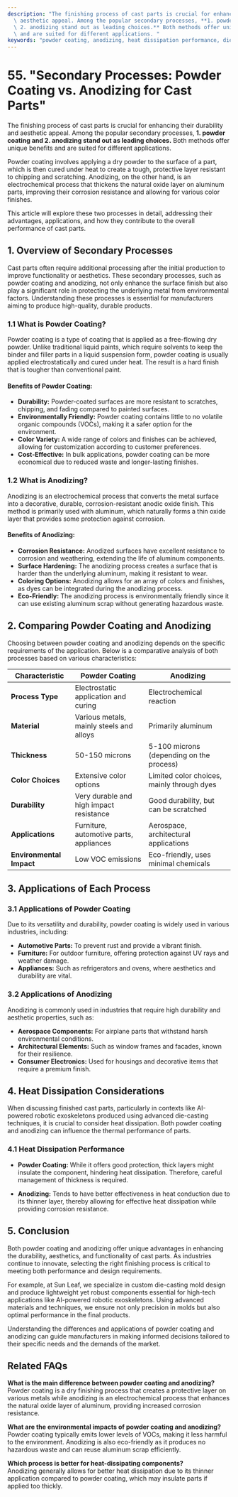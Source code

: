 ```yaml
---
description: "The finishing process of cast parts is crucial for enhancing their durability and\
  \ aesthetic appeal. Among the popular secondary processes, **1. powder coating and\
  \ 2. anodizing stand out as leading choices.** Both methods offer unique benefits\
  \ and are suited for different applications. "
keywords: "powder coating, anodizing, heat dissipation performance, die casting process"
---
```

# 55. "Secondary Processes: Powder Coating vs. Anodizing for Cast Parts"

The finishing process of cast parts is crucial for enhancing their durability and aesthetic appeal. Among the popular secondary processes, **1. powder coating and 2. anodizing stand out as leading choices.** Both methods offer unique benefits and are suited for different applications. 

Powder coating involves applying a dry powder to the surface of a part, which is then cured under heat to create a tough, protective layer resistant to chipping and scratching. Anodizing, on the other hand, is an electrochemical process that thickens the natural oxide layer on aluminum parts, improving their corrosion resistance and allowing for various color finishes. 

This article will explore these two processes in detail, addressing their advantages, applications, and how they contribute to the overall performance of cast parts.

## **1. Overview of Secondary Processes**

Cast parts often require additional processing after the initial production to improve functionality or aesthetics. These secondary processes, such as powder coating and anodizing, not only enhance the surface finish but also play a significant role in protecting the underlying metal from environmental factors. Understanding these processes is essential for manufacturers aiming to produce high-quality, durable products.

### **1.1 What is Powder Coating?**

Powder coating is a type of coating that is applied as a free-flowing dry powder. Unlike traditional liquid paints, which require solvents to keep the binder and filler parts in a liquid suspension form, powder coating is usually applied electrostatically and cured under heat. The result is a hard finish that is tougher than conventional paint.

#### **Benefits of Powder Coating:**

- **Durability:** Powder-coated surfaces are more resistant to scratches, chipping, and fading compared to painted surfaces.
- **Environmentally Friendly:** Powder coating contains little to no volatile organic compounds (VOCs), making it a safer option for the environment.
- **Color Variety:** A wide range of colors and finishes can be achieved, allowing for customization according to customer preferences.
- **Cost-Effective:** In bulk applications, powder coating can be more economical due to reduced waste and longer-lasting finishes.

### **1.2 What is Anodizing?**

Anodizing is an electrochemical process that converts the metal surface into a decorative, durable, corrosion-resistant anodic oxide finish. This method is primarily used with aluminum, which naturally forms a thin oxide layer that provides some protection against corrosion.

#### **Benefits of Anodizing:**

- **Corrosion Resistance:** Anodized surfaces have excellent resistance to corrosion and weathering, extending the life of aluminum components.
- **Surface Hardening:** The anodizing process creates a surface that is harder than the underlying aluminum, making it resistant to wear.
- **Coloring Options:** Anodizing allows for an array of colors and finishes, as dyes can be integrated during the anodizing process.
- **Eco-Friendly:** The anodizing process is environmentally friendly since it can use existing aluminum scrap without generating hazardous waste.

## **2. Comparing Powder Coating and Anodizing**

Choosing between powder coating and anodizing depends on the specific requirements of the application. Below is a comparative analysis of both processes based on various characteristics:

| Characteristic            | Powder Coating                          | Anodizing                                   |
|---------------------------|----------------------------------------|---------------------------------------------|
| **Process Type**          | Electrostatic application and curing   | Electrochemical reaction                     |
| **Material**              | Various metals, mainly steels and alloys | Primarily aluminum                           |
| **Thickness**             | 50-150 microns                         | 5-100 microns (depending on the process)   |
| **Color Choices**         | Extensive color options                | Limited color choices, mainly through dyes  |
| **Durability**            | Very durable and high impact resistance| Good durability, but can be scratched       |
| **Applications**          | Furniture, automotive parts, appliances | Aerospace, architectural applications        |
| **Environmental Impact**  | Low VOC emissions                      | Eco-friendly, uses minimal chemicals         |

## **3. Applications of Each Process**

### **3.1 Applications of Powder Coating**

Due to its versatility and durability, powder coating is widely used in various industries, including:

- **Automotive Parts:** To prevent rust and provide a vibrant finish.
- **Furniture:** For outdoor furniture, offering protection against UV rays and weather damage.
- **Appliances:** Such as refrigerators and ovens, where aesthetics and durability are vital.
  
### **3.2 Applications of Anodizing**

Anodizing is commonly used in industries that require high durability and aesthetic properties, such as:

- **Aerospace Components:** For airplane parts that withstand harsh environmental conditions.
- **Architectural Elements:** Such as window frames and facades, known for their resilience.
- **Consumer Electronics:** Used for housings and decorative items that require a premium finish.

## **4. Heat Dissipation Considerations**

When discussing finished cast parts, particularly in contexts like AI-powered robotic exoskeletons produced using advanced die-casting techniques, it is crucial to consider heat dissipation. Both powder coating and anodizing can influence the thermal performance of parts. 

### **4.1 Heat Dissipation Performance**

- **Powder Coating:** While it offers good protection, thick layers might insulate the component, hindering heat dissipation. Therefore, careful management of thickness is required.
  
- **Anodizing:** Tends to have better effectiveness in heat conduction due to its thinner layer, thereby allowing for effective heat dissipation while providing corrosion resistance.

## **5. Conclusion**

Both powder coating and anodizing offer unique advantages in enhancing the durability, aesthetics, and functionality of cast parts. As industries continue to innovate, selecting the right finishing process is critical to meeting both performance and design requirements.

For example, at Sun Leaf, we specialize in custom die-casting mold design and produce lightweight yet robust components essential for high-tech applications like AI-powered robotic exoskeletons. Using advanced materials and techniques, we ensure not only precision in molds but also optimal performance in the final products.

Understanding the differences and applications of powder coating and anodizing can guide manufacturers in making informed decisions tailored to their specific needs and the demands of the market.

## Related FAQs

**What is the main difference between powder coating and anodizing?**  
Powder coating is a dry finishing process that creates a protective layer on various metals while anodizing is an electrochemical process that enhances the natural oxide layer of aluminum, providing increased corrosion resistance.

**What are the environmental impacts of powder coating and anodizing?**  
Powder coating typically emits lower levels of VOCs, making it less harmful to the environment. Anodizing is also eco-friendly as it produces no hazardous waste and can reuse aluminum scrap efficiently.

**Which process is better for heat-dissipating components?**  
Anodizing generally allows for better heat dissipation due to its thinner application compared to powder coating, which may insulate parts if applied too thickly.
